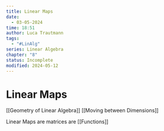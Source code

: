 ```yaml
---
title: Linear Maps
date:
  - 03-05-2024
time: 18:51
author: Luca Trautmann
tags:
  - "#LinAlg"
series: Linear Algebra
chapter: "8"
status: Incomplete
modified: 2024-05-12
---
```

# Linear Maps
[[Geometry of Linear Algebra]] 
[[Moving between Dimensions]]

Linear Maps are matrices are [[Functions]]